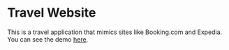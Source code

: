 # Travel Website

This is a travel application that mimics sites like Booking.com and Expedia. You can see the demo [here](https://victornguyen75.github.io/home).